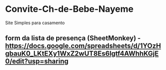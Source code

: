 # Convite-Ch-de-Bebe-Nayeme
Site Simples para casamento


## form da lista de presença (SheetMonkey) - https://docs.google.com/spreadsheets/d/1YOzHgbauK0_LKtEXy1WxZ2wUT8Es6lgtf4AWhhKGjE0/edit?usp=sharing
